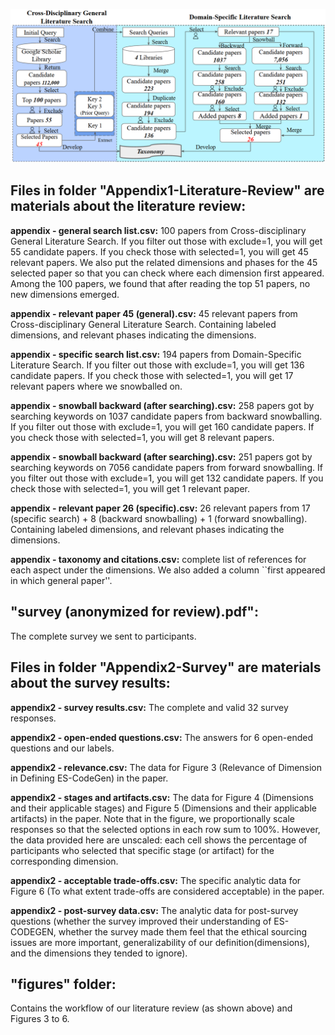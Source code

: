 ![Literature_Review_Overview](figures/literature_review_overview.png)



## Files in folder **"Appendix1-Literature-Review"** are materials about the literature review:



**appendix - general search list.csv:** 100 papers from Cross-disciplinary General Literature Search. If you filter out those with exclude=1, you will get 55 candidate papers. If you check those with selected=1, you will get 45 relevant papers. We also put the related dimensions and phases for the 45 selected paper so that you can check where each dimension first appeared. Among the 100 papers, we found that after reading the top 51 papers, no new dimensions emerged.




**appendix - relevant paper 45 (general).csv:** 45 relevant papers from Cross-disciplinary General Literature Search. Containing labeled dimensions, and relevant phases indicating the dimensions. 



**appendix - specific search list.csv:** 194 papers from Domain-Specific Literature Search. If you filter out those with exclude=1, you will get 136 candidate papers. If you check those with selected=1, you will get 17 relevant papers where we snowballed on.



**appendix - snowball backward (after searching).csv:** 258 papers got by searching keywords on 1037 candidate papers from backward snowballing. If you filter out those with exclude=1, you will get 160 candidate papers. If you check those with selected=1, you will get 8 relevant papers.



**appendix - snowball backward (after searching).csv:** 251 papers got by searching keywords on 7056 candidate papers from forward snowballing. If you filter out those with exclude=1, you will get 132 candidate papers. If you check those with selected=1, you will get 1 relevant paper.



**appendix - relevant paper 26 (specific).csv:** 26 relevant papers from 17 (specific search) + 8 (backward snowballing) + 1 (forward snowballing). Containing labeled dimensions, and relevant phases indicating the dimensions. 



**appendix - taxonomy and citations.csv:** complete list of references for each aspect under the dimensions. We also added a column ``first appeared in which general paper''.





## **"survey (anonymized for review).pdf"**: 


The complete survey we sent to participants.




## Files in folder **"Appendix2-Survey"** are materials about the survey results:



**appendix2 - survey results.csv:** The complete and valid 32 survey responses.



**appendix2 - open-ended questions.csv:** The answers for 6 open-ended questions and our labels.



**appendix2 - relevance.csv:** The data for Figure 3 (Relevance of Dimension in Defining ES-CodeGen) in the paper.



**appendix2 - stages and artifacts.csv:** The data for Figure 4 (Dimensions and their applicable stages) and Figure 5 (Dimensions and their applicable artifacts) in the paper. Note that in the figure, we proportionally scale responses so that the selected options in each row sum to 100%. However, the data provided here are unscaled: each cell shows the percentage of participants who selected that specific stage (or artifact) for the corresponding dimension.



**appendix2 - acceptable trade-offs.csv:** The specific analytic data for Figure 6 (To what extent trade-offs are considered acceptable) in the paper.



**appendix2 - post-survey data.csv:** The analytic data for post-survey questions (whether the survey improved their understanding of ES-CODEGEN, whether the survey made them feel that the ethical sourcing issues are more important, generalizability of our definition(dimensions), and the dimensions they tended to ignore).



## **"figures" folder:**
Contains the workflow of our literature review (as shown above) and Figures 3 to 6.





